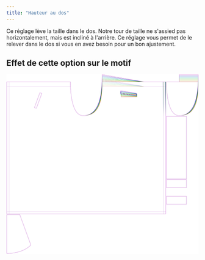 ```yaml
---
title: "Hauteur au dos"
---
```


Ce réglage lève la taille dans le dos. Notre tour de taille ne s'assied pas horizontalement, mais est incliné à l'arrière. Ce réglage vous permet de le relever dans le dos si vous en avez besoin pour un bon ajustement.

## Effet de cette option sur le motif

![Cette image montre l'effet de cette option en superposant plusieurs variantes qui ont une valeur différente pour cette option](waralee_backraise_sample.svg "Effet de cette option sur le patron")
